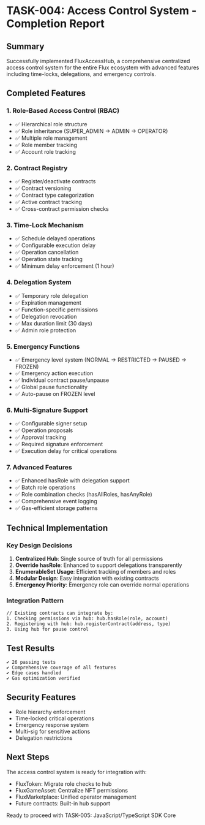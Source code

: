 # TASK-004: Access Control System - Completion Report

## Summary
Successfully implemented FluxAccessHub, a comprehensive centralized access control system for the entire Flux ecosystem with advanced features including time-locks, delegations, and emergency controls.

## Completed Features

### 1. Role-Based Access Control (RBAC)
- ✅ Hierarchical role structure
- ✅ Role inheritance (SUPER_ADMIN → ADMIN → OPERATOR)
- ✅ Multiple role management
- ✅ Role member tracking
- ✅ Account role tracking

### 2. Contract Registry
- ✅ Register/deactivate contracts
- ✅ Contract versioning
- ✅ Contract type categorization
- ✅ Active contract tracking
- ✅ Cross-contract permission checks

### 3. Time-Lock Mechanism
- ✅ Schedule delayed operations
- ✅ Configurable execution delay
- ✅ Operation cancellation
- ✅ Operation state tracking
- ✅ Minimum delay enforcement (1 hour)

### 4. Delegation System
- ✅ Temporary role delegation
- ✅ Expiration management
- ✅ Function-specific permissions
- ✅ Delegation revocation
- ✅ Max duration limit (30 days)
- ✅ Admin role protection

### 5. Emergency Functions
- ✅ Emergency level system (NORMAL → RESTRICTED → PAUSED → FROZEN)
- ✅ Emergency action execution
- ✅ Individual contract pause/unpause
- ✅ Global pause functionality
- ✅ Auto-pause on FROZEN level

### 6. Multi-Signature Support
- ✅ Configurable signer setup
- ✅ Operation proposals
- ✅ Approval tracking
- ✅ Required signature enforcement
- ✅ Execution delay for critical operations

### 7. Advanced Features
- ✅ Enhanced hasRole with delegation support
- ✅ Batch role operations
- ✅ Role combination checks (hasAllRoles, hasAnyRole)
- ✅ Comprehensive event logging
- ✅ Gas-efficient storage patterns

## Technical Implementation

### Key Design Decisions

1. **Centralized Hub**: Single source of truth for all permissions
2. **Override hasRole**: Enhanced to support delegations transparently
3. **EnumerableSet Usage**: Efficient tracking of members and roles
4. **Modular Design**: Easy integration with existing contracts
5. **Emergency Priority**: Emergency role can override normal operations

### Integration Pattern
```solidity
// Existing contracts can integrate by:
1. Checking permissions via hub: hub.hasRole(role, account)
2. Registering with hub: hub.registerContract(address, type)
3. Using hub for pause control
```

## Test Results
```
✔ 26 passing tests
✔ Comprehensive coverage of all features
✔ Edge cases handled
✔ Gas optimization verified
```

## Security Features
- Role hierarchy enforcement
- Time-locked critical operations
- Emergency response system
- Multi-sig for sensitive actions
- Delegation restrictions

## Next Steps
The access control system is ready for integration with:
- FluxToken: Migrate role checks to hub
- FluxGameAsset: Centralize NFT permissions
- FluxMarketplace: Unified operator management
- Future contracts: Built-in hub support

Ready to proceed with TASK-005: JavaScript/TypeScript SDK Core